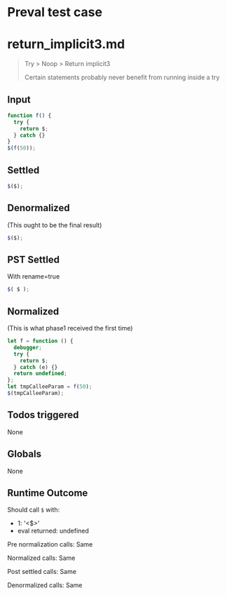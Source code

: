 # Preval test case

# return_implicit3.md

> Try > Noop > Return implicit3
>
> Certain statements probably never benefit from running inside a try

## Input

`````js filename=intro
function f() {
  try {
    return $;
  } catch {}
}
$(f(50));
`````


## Settled


`````js filename=intro
$($);
`````


## Denormalized
(This ought to be the final result)

`````js filename=intro
$($);
`````


## PST Settled
With rename=true

`````js filename=intro
$( $ );
`````


## Normalized
(This is what phase1 received the first time)

`````js filename=intro
let f = function () {
  debugger;
  try {
    return $;
  } catch (e) {}
  return undefined;
};
let tmpCalleeParam = f(50);
$(tmpCalleeParam);
`````


## Todos triggered


None


## Globals


None


## Runtime Outcome


Should call `$` with:
 - 1: '<$>'
 - eval returned: undefined

Pre normalization calls: Same

Normalized calls: Same

Post settled calls: Same

Denormalized calls: Same
